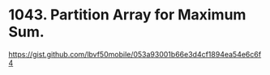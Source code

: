 # 1043. Partition Array for Maximum Sum.


https://gist.github.com/lbvf50mobile/053a93001b66e3d4cf1894ea54e6c6f4